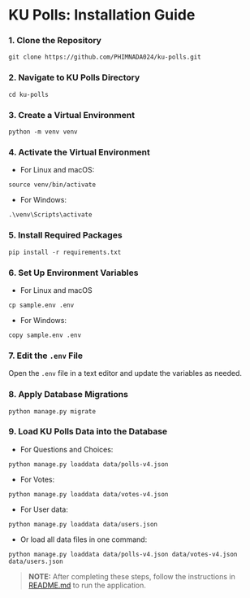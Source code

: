 # KU Polls: Installation Guide

### 1. Clone the Repository
``` 
git clone https://github.com/PHIMNADA024/ku-polls.git
```
### 2. Navigate to KU Polls Directory
``` 
cd ku-polls
```
### 3. Create a Virtual Environment
``` 
python -m venv venv
```
### 4. Activate the Virtual Environment
* For Linux and macOS:
```
source venv/bin/activate
```
* For Windows:
```
.\venv\Scripts\activate
```
### 5. Install Required Packages
```
pip install -r requirements.txt
```
### 6. Set Up Environment Variables
* For Linux and macOS
```
cp sample.env .env
```
* For Windows:
```
copy sample.env .env
```
### 7. Edit the ```.env``` File 
Open the ```.env``` file in a text editor and update the variables as needed.
### 8. Apply Database Migrations
```
python manage.py migrate
```
### 9. Load KU Polls Data into the Database
* For Questions and Choices:
```
python manage.py loaddata data/polls-v4.json
```
* For Votes:
```
python manage.py loaddata data/votes-v4.json
```
* For User data:
```
python manage.py loaddata data/users.json
```
* Or load all data files in one command:
```
python manage.py loaddata data/polls-v4.json data/votes-v4.json data/users.json
```
> **NOTE:** After completing these steps, follow the instructions in [README.md](README.md) to run the application.